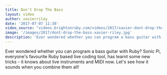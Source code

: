 ```yaml
---
title: Don’t Drop The Bass
layout: video
author: xavierriley
date: '2017-07-07 11:30'
video_source: "videos.brightonruby.com/videos/2017/xavier-dont-drop-the-bass.mp4"
image: '/images/2017/dont-drop-the-bass-xavier-riley.jpg'
description: 'Ever wondered whether you can program a bass guitar with Ruby?'
---
```


Ever wondered whether you can program a bass guitar with Ruby? Sonic Pi, everyone's favourite Ruby based live coding tool, has learnt some new tricks - it knows about live instruments and MIDI now. Let's see how it sounds when you combine them all!
